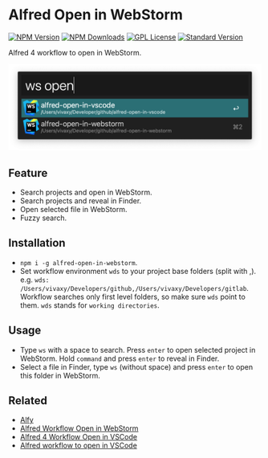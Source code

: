 # Alfred Open in WebStorm

[![NPM Version][npm-version-image]][npm-url]
[![NPM Downloads][npm-downloads-image]][npm-url]
[![GPL License][license-image]][license-url]
[![Standard Version][standard-version-image]][standard-version-url]

Alfred 4 workflow to open in WebStorm.

![Screenshot](./assets/alfred-open-in-webstorm.png)

## Feature

- Search projects and open in WebStorm.
- Search projects and reveal in Finder.
- Open selected file in WebStorm.
- Fuzzy search.

## Installation

- `npm i -g alfred-open-in-webstorm`.
- Set workflow environment `wds` to your project base folders (split with ,). e.g. `wds: /Users/vivaxy/Developers/github,/Users/vivaxy/Developers/gitlab`. Workflow searches only first level folders, so make sure `wds` point to them. `wds` stands for `working directories`.

## Usage

- Type `ws` with a space to search. Press `enter` to open selected project in WebStorm. Hold `command` and press `enter` to reveal in Finder.
- Select a file in Finder, type `ws` (without space) and press `enter` to open this folder in WebStorm.

## Related

- [Alfy](https://github.com/sindresorhus/alfy)
- [Alfred Workflow Open in WebStorm](https://vivaxyblog.github.io/2015/06/02/alfred-workflow-open-in-webstorm.html)
- [Alfred 4 Workflow Open in VSCode](https://vivaxyblog.github.io/2019/08/14/alfred-workflow-open-in-vscode.html)
- [Alfred workflow to open in VSCode](https://github.com/vivaxy/alfred-open-in-vscode)

[npm-version-image]: https://img.shields.io/npm/v/alfred-open-in-webstorm.svg?style=flat-square
[npm-url]: https://www.npmjs.com/package/alfred-open-in-webstorm
[npm-downloads-image]: https://img.shields.io/npm/dt/alfred-open-in-webstorm.svg?style=flat-square
[license-image]: https://img.shields.io/npm/l/alfred-open-in-webstorm.svg?style=flat-square
[license-url]: LICENSE
[standard-version-image]: https://img.shields.io/badge/release-standard%20version-brightgreen.svg?style=flat-square
[standard-version-url]: https://github.com/conventional-changelog/standard-version
